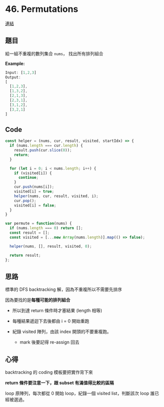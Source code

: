 # 46. Permutations

[連結](https://leetcode.com/problems/permutations/)

## 題目
給一組不重複的數列集合 `nums`， 找出所有排列組合

**Example:**

```javascript
Input: [1,2,3]
Output:
[
  [1,2,3],
  [1,3,2],
  [2,1,3],
  [2,3,1],
  [3,1,2],
  [3,2,1]
]
```


## Code
```javascript
const helper = (nums, cur, result, visited, startIdx) => {
  if (nums.length === cur.length) {
    result.push(cur.slice(0));
    return;
  }

  for (let i = 0; i < nums.length; i++) {
    if (visited[i]) {
      continue;
    }
    cur.push(nums[i]);
    visited[i] = true;
    helper(nums, cur, result, visited, i);
    cur.pop();
    visited[i] = false;
  }
}

var permute = function(nums) {
  if (nums.length === 0) return [];
  const result = [];
  const visited = [...new Array(nums.length)].map(() => false);

  helper(nums, [], result, visited, 0);

  return result;
};
```

## 思路

標準的 DFS backtracking 解，因為不重複所以不需要先排序

因為要找的是**每種可能的排列組合**

* 所以到達 return 條件時才塞結果 (length 相等)

* 每種結果遞迴下去後都由 i = 0 開始重跑

* 紀錄 visited 陣列，由該 index 開頭的不要重複跑。

  - mark 後要記得 re-assign 回去


## 心得

backtracking 的 coding 模板要把實作背下來

**return 條件要注意一下，跟 subset 有滿值得比較的區隔**

loop 原陣列，每次都從 0 開始 loop，紀錄一個 visited list，判斷該次 loop 誰已經被選過。


